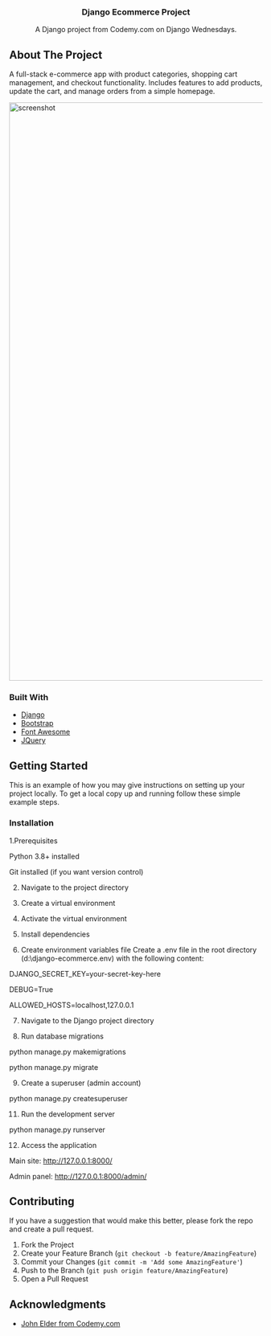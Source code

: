 

<h3 align="center">Django Ecommerce Project</h3>

  <p align="center">
    A Django project from Codemy.com on Django Wednesdays. 
  

<!-- ABOUT THE PROJECT -->
## About The Project

A full-stack e-commerce app with product categories, shopping cart management, and checkout functionality.
Includes features to add products, update the cart, and manage orders from a simple homepage.


<img width="1270" height="1151" alt="screenshot" src="https://github.com/user-attachments/assets/84d67aec-5355-4c5e-a6e8-2d573ffbb969" />



### Built With

* [Django](https://www.djangoproject.com/)
* [Bootstrap](https://getbootstrap.com/)
* [Font Awesome](https://fontawesome.com/)
* [JQuery](https://jquery.com/)


<!-- GETTING STARTED -->
## Getting Started

This is an example of how you may give instructions on setting up your project locally.
To get a local copy up and running follow these simple example steps.


### Installation


1.Prerequisites

   Python 3.8+ installed

   Git installed (if you want version control)


2. Navigate to the project directory

3. Create a virtual environment

4. Activate the virtual environment

5. Install dependencies

6. Create environment variables file
Create a .env file in the root directory (d:\django-ecommerce\.env) with the following content:

DJANGO_SECRET_KEY=your-secret-key-here

DEBUG=True

ALLOWED_HOSTS=localhost,127.0.0.1



7. Navigate to the Django project directory

8. Run database migrations

python manage.py makemigrations

python manage.py migrate


9. Create a superuser (admin account)

python manage.py createsuperuser


11. Run the development server

python manage.py runserver

12. Access the application


Main site: http://127.0.0.1:8000/

Admin panel: http://127.0.0.1:8000/admin/


<!-- CONTRIBUTING -->
## Contributing



If you have a suggestion that would make this better, please fork the repo and create a pull request. 

1. Fork the Project
2. Create your Feature Branch (`git checkout -b feature/AmazingFeature`)
3. Commit your Changes (`git commit -m 'Add some AmazingFeature'`)
4. Push to the Branch (`git push origin feature/AmazingFeature`)
5. Open a Pull Request



<!-- ACKNOWLEDGMENTS -->
## Acknowledgments

* [John Elder from Codemy.com](https://codemy.com/)


